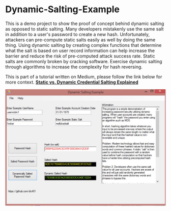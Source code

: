 # Dynamic-Salting-Example
This is a demo project to show the proof of concept behind dynamic salting as opposed to static salting. Many developers mistakenly use the same salt in addition to a user's password to create a new hash. Unfortunately, attackers can pre-compute static salts easily as well by doing the same thing. Using dynamic salting by creating complex functions that determine what the salt is based on user record information can help increase the barrier and reduce the risk of pre-computed attack success rate.
Static salts are commonly broken by cracking software. Exercise dynamic salting through algorithms to increase the complexity for hash reversing.

This is part of a tutorial written on Medium, please follow the link below for more context.
**[Static vs. Dynamic Credential Salting Explained](https://medium.com/swlh/static-vs-dynamic-credential-salting-explained-d2531fded571)**

![VB .NET executable demonstration of dynamic salting differences](https://raw.githubusercontent.com/dc401/Dynamic-Salting-Example/master/dynamic-salt-demo.jpg)
